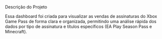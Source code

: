 Descrição do Projeto


Essa dashboard foi criada para visualizar as vendas de assinaturas do Xbox Game Pass de forma clara e organizada, permitindo uma análise rápida dos dados por tipo de assinatura e títulos específicos (EA Play Season Pass e Minecraft).
